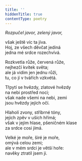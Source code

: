 ```yaml
---
title: ''
hiddenTitle: true
contentType: poetry
---
```


<section>

_Rozpučel javor, zelený javor,_

však ještě víc ta jíva.  
Hoj, ze všech děvčat jediná  
jedna mé srdce rozechvívá.

</section>

<section>

Rozkvetla růže, červená růže,  
nejhezčí kvítek světa;  
ale já vidím jen jednu růži,  
tu, co jí v tvářích vzkvétá.

</section>

<section>

Třpytí se hvězdy, zlatové hvězdy  
na nebi prostřed noci;  
však nade všemi na nebi, zemi  
jsou hvězdy jejích očí.

</section>

<section>

Hlaholí zvony, stříbrné tóny,  
jejich zpěv v uších hřímá;  
však v jejím hlase, pšeničném klase  
za srdce cosi jímá.

</section>

<section>

Velké je moře, širé je moře,  
omývá celou zemi;  
ale v mém srdci je větší hoře:  
navěky ztratil jsem ji.

</section>
